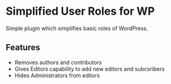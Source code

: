 # Simplified User Roles for WP 
Simple plugin which simplifies basic roles of WordPress.

## Features
* Removes authors and contributors
* Gives Editors capability to add new editors and subcsribers
* Hides Administrators from editors
